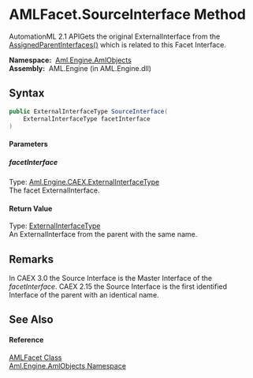 AMLFacet.SourceInterface Method
===============================
AutomationML 2.1 APIGets the original ExternalInterface from the [AssignedParentInterfaces()][1] which is related to this Facet Interface.

  **Namespace:**  [Aml.Engine.AmlObjects][2]  
  **Assembly:**  AML.Engine (in AML.Engine.dll)

Syntax
------

```csharp
public ExternalInterfaceType SourceInterface(
	ExternalInterfaceType facetInterface
)
```

#### Parameters

##### *facetInterface*
Type: [Aml.Engine.CAEX.ExternalInterfaceType][3]  
The facet ExternalInterface.

#### Return Value
Type: [ExternalInterfaceType][3]  
An ExternalInterface from the parent with the same name.

Remarks
-------
 In CAEX 3.0 the Source Interface is the Master Interface of the *facetInterface*. CAEX 2.15 the Source Interface is the first identified Interface of the parent with an identical name. 

See Also
--------

#### Reference
[AMLFacet Class][4]  
[Aml.Engine.AmlObjects Namespace][2]  

[1]: AssignedParentInterfaces.md
[2]: ../README.md
[3]: ../../Aml.Engine.CAEX/ExternalInterfaceType/README.md
[4]: README.md
[5]: https://www.automationml.org
[6]: ../../icons/logoShade.png